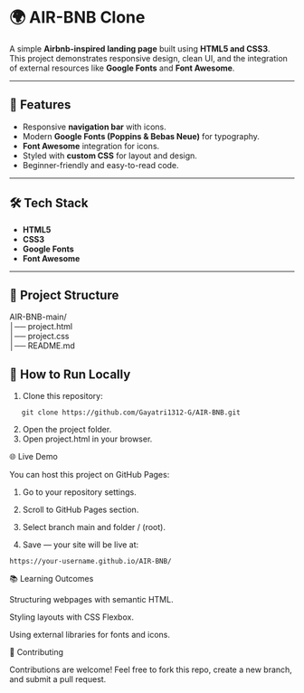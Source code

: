 # 🌍 AIR-BNB Clone

A simple **Airbnb-inspired landing page** built using **HTML5 and CSS3**.  
This project demonstrates responsive design, clean UI, and the integration of external resources like **Google Fonts** and **Font Awesome**.

---

## 🚀 Features
- Responsive **navigation bar** with icons.
- Modern **Google Fonts (Poppins & Bebas Neue)** for typography.
- **Font Awesome** integration for icons.
- Styled with **custom CSS** for layout and design.
- Beginner-friendly and easy-to-read code.

---

## 🛠️ Tech Stack
- **HTML5**
- **CSS3**
- **Google Fonts**
- **Font Awesome**

---

## 📂 Project Structure
AIR-BNB-main/ <br/>
│── project.html     <br/>
│── project.css      <br/>
│── README.md        <br/>



## 🔧 How to Run Locally
1. Clone this repository:
   
```
   git clone https://github.com/Gayatri1312-G/AIR-BNB.git
```
2. Open the project folder.
3. Open project.html in your browser. 

 

🌐 Live Demo

You can host this project on GitHub Pages:

1. Go to your repository settings.

2. Scroll to GitHub Pages section.

3. Select branch main and folder / (root).

4. Save — your site will be live at:
```
https://your-username.github.io/AIR-BNB/
```
 

📚 Learning Outcomes

   Structuring webpages with semantic HTML.

   Styling layouts with CSS Flexbox.

   Using external libraries for fonts and icons.

🤝 Contributing

Contributions are welcome!
Feel free to fork this repo, create a new branch, and submit a pull request.

